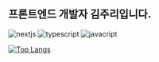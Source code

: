 ## 프론트엔드 개발자 김주리입니다.
![nextjs](https://img.shields.io/badge/nextjs-000000.svg?&style=for-the-badge&logo=nextdotjs&logoColor=ffffff)
![typescript](https://img.shields.io/badge/typescript-3178C6.svg?&style=for-the-badge&logo=typescript&logoColor=ffffff)
![javacript](https://img.shields.io/badge/javascript-F7DF1E.svg?&style=for-the-badge&logo=javascript&logoColor=ffffff)

[![Top Langs](https://github-readme-stats.vercel.app/api/top-langs/?username=juriikim&layout=donut)](https://github.com/anuraghazra/github-readme-stats)
<br/>
